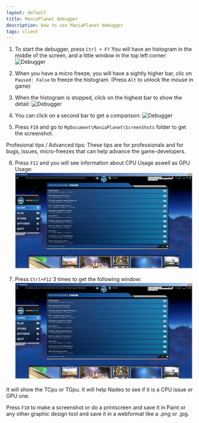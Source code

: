 ```yaml
---
layout: default
title: ManiaPlanet debugger
description: How to use ManiaPlanet debugger
tags: client
---
```


1. To start the debugger, press `Ctrl + F7`
You will have an histogram in the middle of the screen, and a little window in the top left corner:
![Debugger](./img/debug1.jpg)

2. When you have a micro freeze, you will have a sightly higher bar, clic on `Paused: False` to freeze the histogram.
(Press `Alt` to unlock the mouse in game)

3. When the histogram is stopped, click on the highest bar to show the detail:
![Debugger](./img/debug2.jpg)

4. You can click on a second bar to get a comparison:
![Debugger](./img/debug3.jpg)

5. Press `F10` and go to `MyDocument\ManiaPlanet\ScreenShots` folder to get the screenshot.

Profesional tips / Advanced tips:
These tips are for professionals and for bugs, issues, micro-freezes that can help advance the game-developers.

6. Press `F12` and you will see information about CPU Usage aswell as GPU Usage:
![Debugger](./img/debug4.jpg)

7. Press `Ctrl+F12` 3 times to get the following window:
![Debugger](./img/debug4.jpg)

It will show the TCpu or TGpu. It will help Nadeo to see if it is a CPU issue or GPU one.

Press `F10` to make a screenshot or do a printscreen and save it in Paint or any other graphic design tool and save it in a webformat like a .png or .jpg.